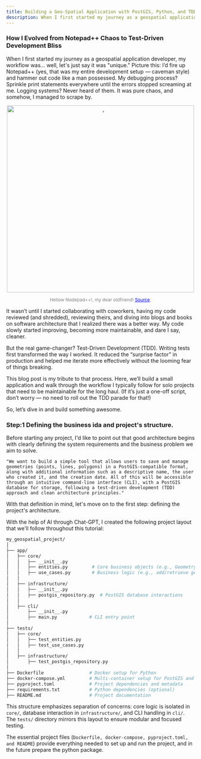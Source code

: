 ```yaml
---
title: Building a Geo-Spatial Application with PostGIS, Python, and TDD
description: When I first started my journey as a geospatial application developer, my workflow was... well, let's just say it was "unique." Picture this..
---
```


### How I Evolved from Notepad++ Chaos to Test-Driven Development Bliss

When I first started my journey as a geospatial application developer, my workflow was... well, let's just say it was "unique." Picture this: I’d fire up Notepad++ (yes, that was my entire development setup — caveman style) and hammer out code like a man possessed. My debugging process? Sprinkle print statements everywhere until the errors stopped screaming at me. Logging systems? Never heard of them. It was pure chaos, and somehow, I managed to scrape by.
<div style="text-align: center;">
<img src="https://preview.redd.it/notepad-meme-lol-v0-douf2d3cphp81.jpg?width=1080&crop=smart&auto=webp&s=e88ddcd2a75edcb4ae46fe2850e13d21e17356e2" alt=, width=500>
<p style="font-size: 12px; color: gray;">Hellow Nodepad++!, my dear oldfriend! <a href="https://www.reddit.com/r/ProgrammerHumor/comments/tnhato/notepad_meme_lol/" target="_blank", style="color: blue;">Source</a>.</p>
</div>

It wasn’t until I started collaborating with coworkers, having my code reviewed (and shredded), reviewing theirs, and diving into blogs and books on software architecture that I realized there was a better way. My code slowly started improving, becoming more maintainable, and dare I say, cleaner.

But the real game-changer? Test-Driven Development (TDD). Writing tests first transformed the way I worked. It reduced the “surprise factor” in production and helped me iterate more effectively without the looming fear of things breaking.

This blog post is my tribute to that process. Here, we’ll build a small application and walk through the workflow I typically follow for solo projects that need to be maintainable for the long haul. (If it’s just a one-off script, don’t worry — no need to roll out the TDD parade for that!)

So, let’s dive in and build something awesome.

### Step:1 Defining the business ida and project's structure.

Before starting any project, I'd like to point out that good architecture begins with clearly defining the system requirements and the business problem we aim to solve.

```
"We want to build a simple tool that allows users to save and manage geometries (points, lines, polygons) in a PostGIS-compatible format, along with additional information such as a descriptive name, the user who created it, and the creation date. All of this will be accessible through an intuitive command-line interface (CLI), with a PostGIS database for storage, following a test-driven development (TDD) approach and clean architecture principles."
```


With that definition in mind, let's move on to the first step: defining the project's architecture. 

With the help of AI through Chat-GPT, I created the following project layout that we'll follow throughout this tutorial: 

```bash
my_geospatial_project/
│
├── app/
│   ├── core/
│   │   ├── __init__.py
│   │   ├── entities.py         # Core business objects (e.g., Geometry)
│   │   ├── use_cases.py        # Business logic (e.g., add/retrieve geometries)
│   │
│   ├── infrastructure/
│   │   ├── __init__.py
│   │   ├── postgis_repository.py  # PostGIS database interactions
│   │
│   ├── cli/
│       ├── __init__.py
│       ├── main.py            # CLI entry point
│
├── tests/
│   ├── core/
│   │   ├── test_entities.py
│   │   ├── test_use_cases.py
│   │
│   ├── infrastructure/
│       ├── test_postgis_repository.py
│
├── Dockerfile                 # Docker setup for Python
├── docker-compose.yml         # Multi-container setup for PostGIS and the app
├── pyproject.toml             # Project dependencies and metadata
├── requirements.txt           # Python dependencies (optional)
├── README.md                  # Project documentation
```

This structure emphasizes separation of concerns: core logic is isolated in `core/`, database interaction in `infrastructure/`, and CLI handling in `cli/`. The `tests/` directory mirrors this layout to ensure modular and focused testing.

The essential project files (`Dockerfile, docker-compose, pyproject.toml, and README`) provide everything needed to set up and run the project, and in the future prepare the python package.